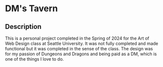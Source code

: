 <h1>DM's Tavern</h1>

<h2>Description</h2>

This is a personal project completed in the Spring of 2024 for the Art of Web Design class at Seattle University. It was not fully completed and made functional but it was completed in the sense of the class. The design was for my passion of Dungeons and Dragons and being paid as a DM, which is one of the things I love to do.
